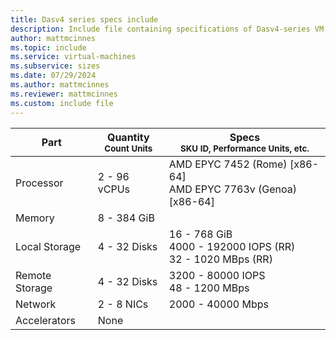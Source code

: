 ```yaml
---
title: Dasv4 series specs include
description: Include file containing specifications of Dasv4-series VM sizes.
author: mattmcinnes
ms.topic: include
ms.service: virtual-machines
ms.subservice: sizes
ms.date: 07/29/2024
ms.author: mattmcinnes
ms.reviewer: mattmcinnes
ms.custom: include file
---
```

| Part | Quantity <br><sup>Count Units | Specs <br><sup>SKU ID, Performance Units, etc.  |
|---|---|---|
| Processor      | 2 - 96 vCPUs       | AMD EPYC 7452 (Rome) [x86-64] <br>AMD EPYC 7763v (Genoa) [x86-64]                               |
| Memory         | 8 - 384 GiB          |                                  |
| Local Storage  | 4 - 32 Disks           | 16 - 768 GiB <br>4000 - 192000 IOPS (RR) <br>32 - 1020 MBps (RR)                               |
| Remote Storage | 4 - 32 Disks    | 3200 - 80000 IOPS <br>48 - 1200 MBps   |
| Network        | 2 - 8 NICs          | 2000 - 40000 Mbps                          |
| Accelerators   | None              |                                   |
